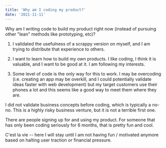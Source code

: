 ```yaml
---
title: 'Why am I coding my product?'
date: '2021-11-11'
---
```


Why am I writing code to build my product right now (instead of pursuing other "lean" methods like prototyping, etc)?

1) I validated the usefulness of a scrappy version on myself, and I am trying to distribute that experience to others.

2) I want to learn how to build my own products. I like coding, I think it is valuable, and I want to be good at it. I am following my interests.

3) Some level of code is the only way for this to work. I may be overcoding (i.e. creating an app may be overkill, and I could potentially validate ideas faster with web development) but my target customers use their phones a lot and this seems like a good way to meet them where they are.

I did not validate business concepts before coding, which is typically a no-no. This is a highly risky business venture, but it is not a terrible first one.

There are people signing up for and using my product. For someone that has only been coding seriously for 6 months, that is pretty fun and cool.

C'est la vie -- here I will stay until I am not having fun / motivated anymore based on halting user traction or financial pressure.